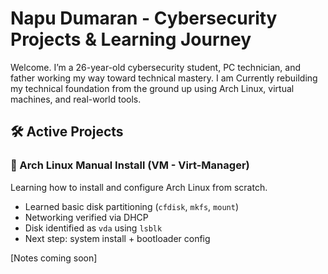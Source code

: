 # Napu Dumaran - Cybersecurity Projects & Learning Journey

Welcome. I’m a 26-year-old cybersecurity student, PC technician, and father working my way toward technical mastery. I am Currently rebuilding my technical foundation from the ground up using Arch Linux, virtual machines, and real-world tools.

## 🛠️ Active Projects

### 🐧 Arch Linux Manual Install (VM - Virt-Manager)
Learning how to install and configure Arch Linux from scratch.

- Learned basic disk partitioning (`cfdisk`, `mkfs`, `mount`)
- Networking verified via DHCP
- Disk identified as `vda` using `lsblk`
- Next step: system install + bootloader config

[Notes coming soon]
